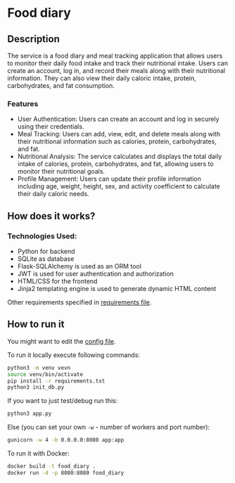 # Food diary
## Description
The service is a food diary and meal tracking application that allows users to monitor their daily food intake and track their nutritional intake. Users can create an account, log in, and record their meals along with their nutritional information. They can also view their daily caloric intake, protein, carbohydrates, and fat consumption.
### Features
- User Authentication: Users can create an account and log in securely using their credentials.
- Meal Tracking: Users can add, view, edit, and delete meals along with their nutritional information such as calories, protein, carbohydrates, and fat.
- Nutritional Analysis: The service calculates and displays the total daily intake of calories, protein, carbohydrates, and fat, allowing users to monitor their nutritional goals.
- Profile Management: Users can update their profile information including age, weight, height, sex, and activity coefficient to calculate their daily caloric needs.


## How does it works?
### Technologies Used:
- Python for backend
- SQLite as database
- Flask-SQLAlchemy is used as an ORM tool
- JWT is used for user authentication and authorization
- HTML/CSS for the frontend 
- Jinja2 templating engine is used to generate dynamic HTML content

Other requirements specified in [requirements file](./requirements.txt).
## How to run it
You might want to edit the [config file](./.env).

To run it locally execute following commands:
```sh
python3 -m venv vevn
source venv/bin/activate
pip install -r requirements.txt
python3 init_db.py
```
If you want to just test/debug run this:
```sh
python3 app.py
```
Else (you can set your own `-w` - number of workers and port number):
```sh 
gunicorn -w 4 -b 0.0.0.0:8080 app:app
```
To run it with Docker:
```sh 
docker build -t food_diary .
docker run -d -p 8080:8080 food_diary
```
